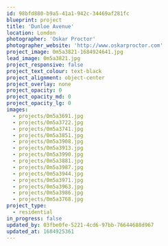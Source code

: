 ```yaml
---
id: 98bfd880-b9a5-41a1-942c-34469af281fc
blueprint: project
title: 'Dunloe Avenue'
location: London
photographer: 'Oskar Proctor'
photographer_website: 'http://www.oskarproctor.com'
project_image: 0m5a3821-1684924641.jpg
lead_image: 0m5a3821.jpg
project_responsive: false
project_text_colour: text-black
project_alignment: object-center
project_overlay: none
project_opacity: 0
project_opacity_md: 0
project_opacity_lg: 0
images:
  - projects/0m5a3691.jpg
  - projects/0m5a3722.jpg
  - projects/0m5a3741.jpg
  - projects/0m5a3851.jpg
  - projects/0m5a3908.jpg
  - projects/0m5a3913.jpg
  - projects/0m5a3990.jpg
  - projects/0m5a3881.jpg
  - projects/0m5a3987.jpg
  - projects/0m5a3944.jpg
  - projects/0m5a3971.jpg
  - projects/0m5a3963.jpg
  - projects/0m5a3986.jpg
  - projects/0m5a3768.jpg
project_type:
  - residential
in_progress: false
updated_by: 03fbe0fe-5221-4cd6-97bb-76644688d967
updated_at: 1684925361
---
```

